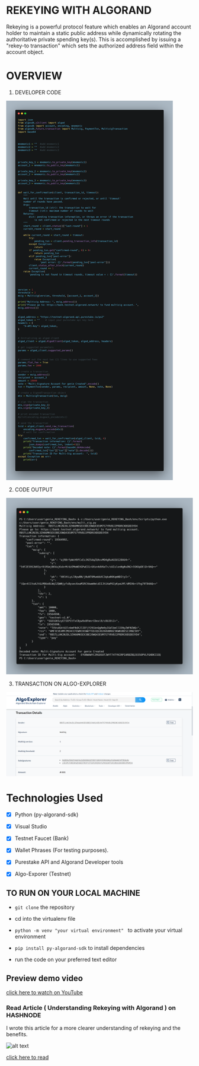 # REKEYING WITH ALGORAND

Rekeying is a powerful protocol feature which enables an Algorand account holder to maintain a static public address while dynamically rotating the authoritative private spending key(s). This is accomplished by issuing a "rekey-to transaction" which sets the authorized address field within the account object. 


# OVERVIEW 

1. DEVELOPER CODE 

![eugenennamdi](https://github.com/eugenennamdi/REKEYING-WITH-ALGORAND/blob/main/images/code_snippet-REKEYING.png)

2. CODE OUTPUT 

![eugenennamdi](https://github.com/eugenennamdi/REKEYING-WITH-ALGORAND/blob/main/images/code_result.png)

3. TRANSACTION ON ALGO-EXPLORER

![eugenennamdi](https://github.com/eugenennamdi/REKEYING-WITH-ALGORAND/blob/main/images/algoexplorer.png)


# Technologies Used

- [x] Python (py-algorand-sdk)

- [x] Visual Studio

- [x] Testnet Faucet (Bank)

- [x] Wallet Phrases (For testing purposes). 

- [x] Purestake API and Algorand Developer tools 

- [x] Algo-Exporer (Testnet)

## TO RUN ON YOUR LOCAL MACHINE

- `git clone` the repository

- cd into the virtualenv file

- `python -m venv "your virtual environment" ` to activate your virtual environment 

- `pip install py-algorand-sdk` to install dependencies

- run the code on your preferred text editor 



## Preview demo video 

[click here to watch on YouTube](https://youtu.be/05yIP-qD8cs)


### Read Article ( Understanding Rekeying with Algorand ) on HASHNODE 

I wrote this article for a more clearer understanding of rekeying and the benefits. 

![alt text](https://eugenennamdi.hashnode.dev/_next/image?url=https%3A%2F%2Fcdn.hashnode.com%2Fres%2Fhashnode%2Fimage%2Fupload%2Fv1643874230971%2FVvQByEfth.jpeg%3Fw%3D1600%26h%3D840%26fit%3Dcrop%26crop%3Dentropy%26auto%3Dcompress%2Cformat%26format%3Dwebp&w=3840&q=75)

[click here to read](https://eugenennamdi.hashnode.dev/understanding-rekeying-with-algorand-blockchain)
